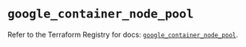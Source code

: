 # `google_container_node_pool`

Refer to the Terraform Registry for docs: [`google_container_node_pool`](https://registry.terraform.io/providers/hashicorp/google/6.13.0/docs/resources/container_node_pool).
